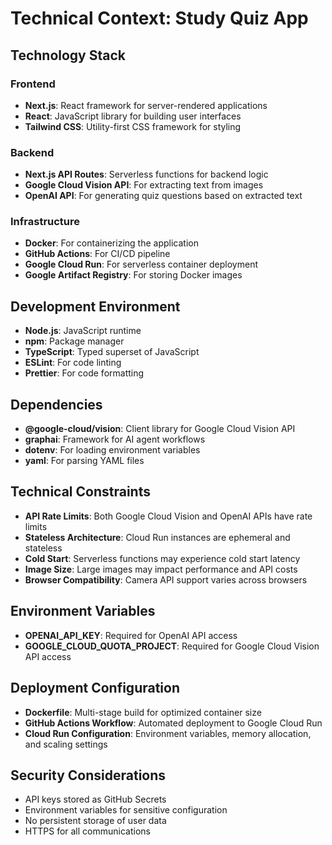 # Technical Context: Study Quiz App

## Technology Stack

### Frontend

- **Next.js**: React framework for server-rendered applications
- **React**: JavaScript library for building user interfaces
- **Tailwind CSS**: Utility-first CSS framework for styling

### Backend

- **Next.js API Routes**: Serverless functions for backend logic
- **Google Cloud Vision API**: For extracting text from images
- **OpenAI API**: For generating quiz questions based on extracted text

### Infrastructure

- **Docker**: For containerizing the application
- **GitHub Actions**: For CI/CD pipeline
- **Google Cloud Run**: For serverless container deployment
- **Google Artifact Registry**: For storing Docker images

## Development Environment

- **Node.js**: JavaScript runtime
- **npm**: Package manager
- **TypeScript**: Typed superset of JavaScript
- **ESLint**: For code linting
- **Prettier**: For code formatting

## Dependencies

- **@google-cloud/vision**: Client library for Google Cloud Vision API
- **graphai**: Framework for AI agent workflows
- **dotenv**: For loading environment variables
- **yaml**: For parsing YAML files

## Technical Constraints

- **API Rate Limits**: Both Google Cloud Vision and OpenAI APIs have rate limits
- **Stateless Architecture**: Cloud Run instances are ephemeral and stateless
- **Cold Start**: Serverless functions may experience cold start latency
- **Image Size**: Large images may impact performance and API costs
- **Browser Compatibility**: Camera API support varies across browsers

## Environment Variables

- **OPENAI_API_KEY**: Required for OpenAI API access
- **GOOGLE_CLOUD_QUOTA_PROJECT**: Required for Google Cloud Vision API access

## Deployment Configuration

- **Dockerfile**: Multi-stage build for optimized container size
- **GitHub Actions Workflow**: Automated deployment to Google Cloud Run
- **Cloud Run Configuration**: Environment variables, memory allocation, and scaling settings

## Security Considerations

- API keys stored as GitHub Secrets
- Environment variables for sensitive configuration
- No persistent storage of user data
- HTTPS for all communications
